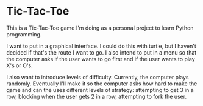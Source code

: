 # Tic-Tac-Toe

This is a Tic-Tac-Toe game I'm doing as a personal project to learn Python programming. 

I want to put in a graphical interface. I could do this with turtle, but I haven't decided if that's the route I want to go. I also intend to put in a menu so that the computer asks if the user wants to go first and if the user wants to play X's or O's.

I also want to introduce levels of difficulty. Currently, the computer plays randomly. Eventually I'll make it so the computer asks how hard to make the game and can the uses different levels of strategy: attempting to get 3 in a row, blocking when the user gets 2 in a row, attempting to fork the user. 
